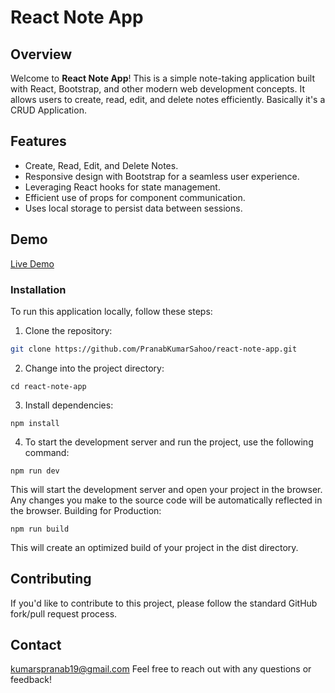 # React Note App

## Overview

Welcome to **React Note App**! 
This is a simple note-taking application built with React, Bootstrap, and other modern web development concepts. It allows users to create, read, edit, and delete notes efficiently. Basically it's a CRUD Application.

## Features

- Create, Read, Edit, and Delete Notes.
- Responsive design with Bootstrap for a seamless user experience.
- Leveraging React hooks for state management.
- Efficient use of props for component communication.
- Uses local storage to persist data between sessions.

## Demo

[Live Demo](https://github.com/PranabKumarSahoo/react-note-app)

### Installation

To run this application locally, follow these steps:

1. Clone the repository:

```bash
git clone https://github.com/PranabKumarSahoo/react-note-app.git
```
2. Change into the project directory:
```
cd react-note-app
```
3. Install dependencies:
```
npm install
```
4. To start the development server and run the project, use the following command:
```
npm run dev
```
This will start the development server and open your project in the browser. Any changes you make to the source code will be automatically reflected in the browser.
Building for Production:
```
npm run build
```
This will create an optimized build of your project in the dist directory.

## Contributing
If you'd like to contribute to this project, please follow the standard GitHub fork/pull request process.

## Contact
kumarspranab19@gmail.com
Feel free to reach out with any questions or feedback!
